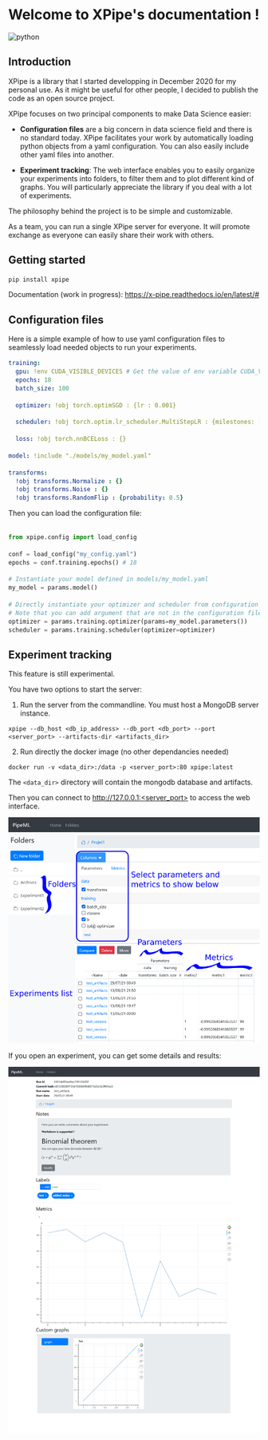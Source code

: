 # Welcome to XPipe's documentation !

![python](https://img.shields.io/badge/python-%3E%3D%203.5-blue)
  
## Introduction

XPipe is a library that I started developping in December 2020 for my personal use.
As it might be useful for other people, I decided to publish the code as an open source project.

XPipe focuses on two principal components to make Data Science easier:

- **Configuration files** are a big concern in data science field and there is no standard today. XPipe facilitates your work by automatically loading python objects from a yaml configuration. You can also easily include other yaml files into another.

- **Experiment tracking**: The web interface enables you to easily organize your experiments into folders, to filter them and to plot different kind of graphs. You will particularly appreciate the library if you deal with a lot of experiments.

The philosophy behind the project is to be simple and customizable.

As a team, you can run a single XPipe server for everyone. It will promote exchange as everyone can easily share their work with others.

## Getting started

```bash
pip install xpipe
```

Documentation (work in progress): https://x-pipe.readthedocs.io/en/latest/#

## Configuration files

Here is a simple example of how to use yaml configuration files to seamlessly load needed objects to run your experiments.
  
```yaml
training:
  gpu: !env CUDA_VISIBLE_DEVICES # Get the value of env variable CUDA_VISIBLE_DEVICES
  epochs: 18
  batch_size: 100

  optimizer: !obj torch.optimSGD : {lr : 0.001}

  scheduler: !obj torch.optim.lr_scheduler.MultiStepLR : {milestones: [2, 6, 10, 14]}

  loss: !obj torch.nnBCELoss : {}

model: !include "./models/my_model.yaml"

transforms:
  !obj transforms.Normalize : {}
  !obj transforms.Noise : {}
  !obj transforms.RandomFlip : {probability: 0.5}
```

Then you can load the configuration file:

```python

from xpipe.config import load_config

conf = load_config("my_config.yaml")
epochs = conf.training.epochs() # 18

# Instantiate your model defined in models/my_model.yaml
my_model = params.model()

# Directly instantiate your optimizer and scheduler from configuration
# Note that you can add argument that are not in the configuration file
optimizer = params.training.optimizer(params=my_model.parameters()) 
scheduler = params.training.scheduler(optimizer=optimizer)
```

## Experiment tracking

This feature is still experimental.

You have two options to start the server:

1. Run the server from the commandline. You must host a MongoDB server instance.

```
xpipe --db_host <db_ip_address> --db_port <db_port> --port <server_port> --artifacts-dir <artifacts_dir>
```

2. Run directly the docker image (no other dependancies needed)

```
docker run -v <data_dir>:/data -p <server_port>:80 xpipe:latest
```

The `<data_dir>` directory will contain the mongodb database and artifacts.

Then you can connect to http://127.0.0.1:<server_port> to access the web interface.

![webui1](https://github.com/Scotchy/XPipe/blob/main/docs/images/gui1.png)

If you open an experiment, you can get some details and results:

![webui2](https://github.com/Scotchy/XPipe/blob/main/docs/images/gui2.png)
